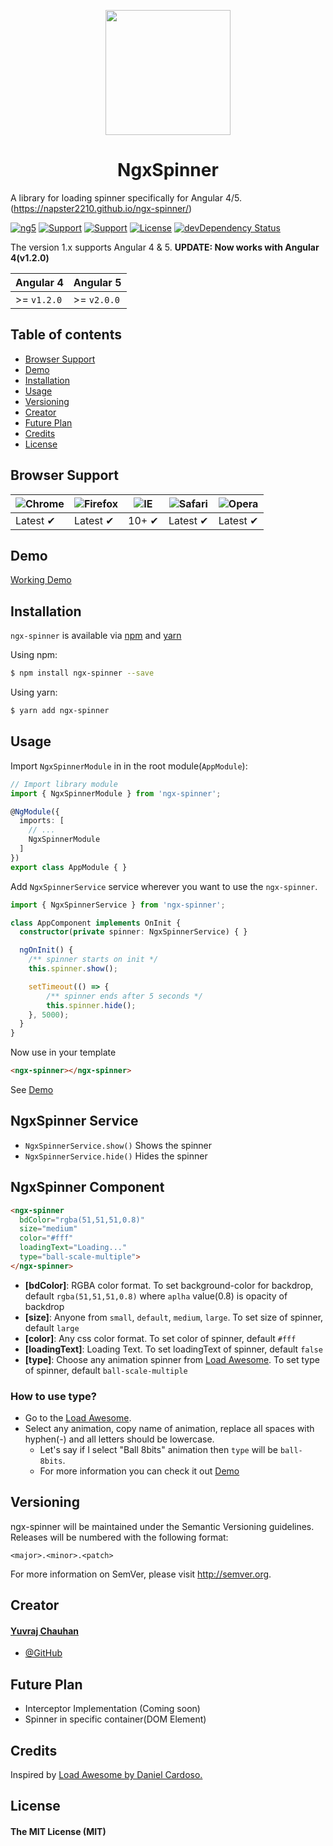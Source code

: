 <p align="center">
  <img height="200px" width="200px" style="text-align: center;" src="https://cdn.rawgit.com/Napster2210/ngx-spinner/gh-pages/assets/logo.png">
  <h1 align="center">NgxSpinner</h1>
</p>

A library for loading spinner specifically for Angular 4/5. (https://napster2210.github.io/ngx-spinner/)

[![ng5](https://img.shields.io/travis/rust-lang/rust.svg?style=flat-square)]()
[![Support](https://img.shields.io/badge/Support-Angular%204%2B-blue.svg?style=flat-square)]()
[![Support](https://img.shields.io/badge/Support-Angular%205%2B-blue.svg?style=flat-square)]()
[![License](https://img.shields.io/badge/license-MIT-blue.svg?style=flat-square)]()
[![devDependency Status](https://img.shields.io/david/expressjs/express.svg?style=flat-square)]()

The version 1.x supports Angular 4 & 5. <b>UPDATE: Now works with Angular 4(v1.2.0)</b>

| Angular 4 | Angular 5 |
| --- | --- |
| >= `v1.2.0` | >= `v2.0.0` |

## Table of contents

- [Browser Support](#browser-support)
- [Demo](#demo)
- [Installation](#installation)
- [Usage](#usage)
- [Versioning](#versioning)
- [Creator](#creator)
- [Future Plan](#future-plan)
- [Credits](#credits)
- [License](#license)

## Browser Support

![Chrome](http://icons.iconarchive.com/icons/google/chrome/48/Google-Chrome-icon.png) | ![Firefox](https://support.cdn.mozilla.net/static/sumo/img/favicon.ico) | ![IE](https://www.msccruises.co.uk/wcsstore/MSCB2CStoreFrontAssetStore//images/icon_ie.png) | ![Safari](https://aplweb.sercomtel.com.br/sistemas/areaCliente/img/logoSafari.png) | ![Opera](https://www.webcomponents.org/assets/opera.png)
--- | --- | --- | --- | --- |
Latest ✔ | Latest ✔ | 10+ ✔ | Latest ✔ | Latest ✔ |

## Demo

[Working Demo](https://napster2210.github.io/ngx-spinner/)

## Installation

`ngx-spinner` is available via [npm](https://www.npmjs.com/package/ngx-spinner) and [yarn](https://yarnpkg.com/en/package/ngx-spinner)

Using npm:
```bash
$ npm install ngx-spinner --save
```

Using yarn:
```bash
$ yarn add ngx-spinner
```

## Usage

Import `NgxSpinnerModule` in  in the root module(`AppModule`):
```typescript
// Import library module
import { NgxSpinnerModule } from 'ngx-spinner';

@NgModule({
  imports: [
    // ...
    NgxSpinnerModule
  ]
})
export class AppModule { }
```

Add `NgxSpinnerService` service wherever you want to use the `ngx-spinner`.
```typescript
import { NgxSpinnerService } from 'ngx-spinner';

class AppComponent implements OnInit {
  constructor(private spinner: NgxSpinnerService) { }

  ngOnInit() {
    /** spinner starts on init */
    this.spinner.show();

    setTimeout(() => {
        /** spinner ends after 5 seconds */
        this.spinner.hide();
    }, 5000);
  }
}
```

Now use in your template
```html
<ngx-spinner></ngx-spinner>
```
See [Demo](https://napster2210.github.io/ngx-spinner/)

## NgxSpinner Service

- `NgxSpinnerService.show()`  Shows the spinner
- `NgxSpinnerService.hide()`  Hides the spinner

## NgxSpinner Component

```html
<ngx-spinner
  bdColor="rgba(51,51,51,0.8)"
  size="medium"
  color="#fff"
  loadingText="Loading..."
  type="ball-scale-multiple">
</ngx-spinner>
```

- **[bdColor]**: RGBA color format.
  To set background-color for backdrop, default `rgba(51,51,51,0.8)` where `aplha` value(0.8) is opacity of backdrop
- **[size]**: Anyone from `small`, `default`, `medium`, `large`.
  To set size of spinner, default `large`
- **[color]**: Any css color format.
  To set color of spinner, default `#fff`
- **[loadingText]**: Loading Text.
  To set loadingText of spinner, default `false`  
- **[type]**: Choose any animation spinner from [Load Awesome](http://github.danielcardoso.net/load-awesome/animations.html).
  To set type of spinner, default `ball-scale-multiple`
  
### How to use type?

- Go to the [Load Awesome](http://github.danielcardoso.net/load-awesome/animations.html).
- Select any animation, copy name of animation, replace all spaces with hyphen(-) and all letters should be lowercase. 
  - Let's say if I select "Ball 8bits" animation then `type` will be `ball-8bits`.
  - For more information you can check it out [Demo](https://napster2210.github.io/ngx-spinner/)


## Versioning

ngx-spinner will be maintained under the Semantic Versioning guidelines.
Releases will be numbered with the following format:

`<major>.<minor>.<patch>`

For more information on SemVer, please visit http://semver.org.

## Creator

#### [Yuvraj Chauhan](mailto:yuvrajchauhan3113@gmail.com)
- [@GitHub](https://github.com/Napster2210)

## Future Plan

- Interceptor Implementation (Coming soon)
- Spinner in specific container(DOM Element)

## Credits

 Inspired by [Load Awesome by Daniel Cardoso.](https://github.com/danielcardoso/load-awesome)

## License

#### The MIT License (MIT)
